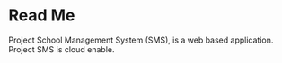 Read Me
=======================================================
Project School Management System (SMS), is a web based application. Project SMS is cloud enable.